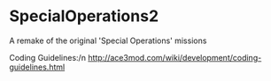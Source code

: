 # SpecialOperations2
A remake of the original 'Special Operations' missions

Coding Guidelines:/n
http://ace3mod.com/wiki/development/coding-guidelines.html
